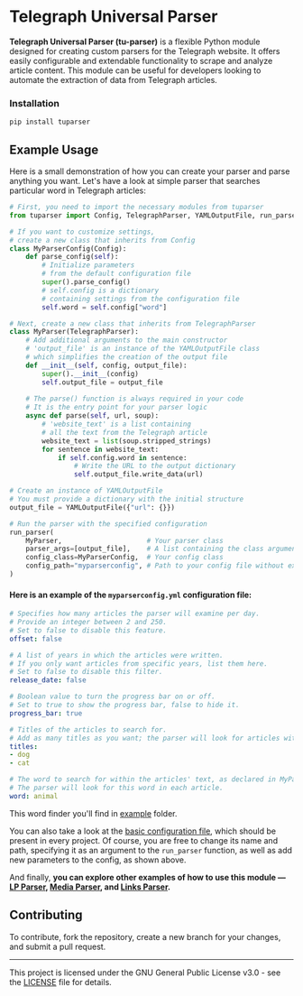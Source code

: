 # Telegraph Universal Parser
**Telegraph Universal Parser (tu-parser)** is a flexible Python module designed for creating custom parsers for the Telegraph website. It offers easily configurable and extendable functionality to scrape and analyze article content. This module can be useful for developers looking to automate the extraction of data from Telegraph articles.

### Installation
```batch
pip install tuparser
```

## Example Usage
Here is a small demonstration of how you can create your parser and parse anything you want.
Let's have a look at simple parser that searches particular word in Telegraph articles:
```py
# First, you need to import the necessary modules from tuparser
from tuparser import Config, TelegraphParser, YAMLOutputFile, run_parser

# If you want to customize settings,
# create a new class that inherits from Config
class MyParserConfig(Config):
    def parse_config(self):
        # Initialize parameters 
        # from the default configuration file
        super().parse_config()
        # self.config is a dictionary 
        # containing settings from the configuration file  
        self.word = self.config["word"]

# Next, create a new class that inherits from TelegraphParser
class MyParser(TelegraphParser):
    # Add additional arguments to the main constructor
    # 'output_file' is an instance of the YAMLOutputFile class
    # which simplifies the creation of the output file  
    def __init__(self, config, output_file):
        super().__init__(config)
        self.output_file = output_file
    
    # The parse() function is always required in your code
    # It is the entry point for your parser logic
    async def parse(self, url, soup):
        # 'website_text' is a list containing 
        # all the text from the Telegraph article 
        website_text = list(soup.stripped_strings)
        for sentence in website_text:
            if self.config.word in sentence:
                # Write the URL to the output dictionary
                self.output_file.write_data(url)

# Create an instance of YAMLOutputFile
# You must provide a dictionary with the initial structure
output_file = YAMLOutputFile({"url": {}})

# Run the parser with the specified configuration
run_parser(
    MyParser,                     # Your parser class 
    parser_args=[output_file],    # A list containing the class arguments  
    config_class=MyParserConfig,  # Your config class 
    config_path="myparserconfig", # Path to your config file without extension
)
```

#### Here is an example of the `myparserconfig.yml` configuration file:  
```yaml
# Specifies how many articles the parser will examine per day.
# Provide an integer between 2 and 250.
# Set to false to disable this feature.
offset: false

# A list of years in which the articles were written.
# If you only want articles from specific years, list them here.
# Set to false to disable this filter.
release_date: false

# Boolean value to turn the progress bar on or off.
# Set to true to show the progress bar, false to hide it.
progress_bar: true

# Titles of the articles to search for.
# Add as many titles as you want; the parser will look for articles with these titles.
titles:
- dog
- cat

# The word to search for within the articles' text, as declared in MyParserConfig.
# The parser will look for this word in each article.
word: animal
```
This word finder you'll find in [example](example) folder.

You can also take a look at the [basic configuration file](config.yml), which should be present in every project. Of course, you are free to change its name and path, specifying it as an argument to the `run_parser` function, as well as add new parameters to the config, as shown above.

And finally, **you can explore other examples of how to use this module — [LP Parser](https://github.com/zombyacoff/telegraph-lp-parser), [Media Parser](https://github.com/Fru1tApple/telegraph-media-parser), and [Links Parser](https://github.com/lazerofmagma/links-parser).**

## Contributing
To contribute, fork the repository, create a new branch for your changes, and submit a pull request.

---

This project is licensed under the GNU General Public License v3.0 - see the [LICENSE](LICENSE) file for details.
